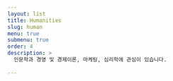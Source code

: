 ```yaml
---
layout: list
title: Humanities
slug: human
menu: true
submenu: true
order: 4
description: >
  인문학과 경영 및 경제이론, 마케팅, 심리학에 관심이 있습니다.
  
---
```

